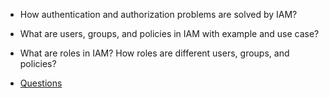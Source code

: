 - How authentication and authorization problems are solved by IAM?
- What are users, groups, and policies in IAM with example and use case?
- What are roles in IAM? How roles are different users, groups, and policies?

- [Questions](https://github.com/iam-veeramalla/aws-devops-zero-to-hero/tree/main/interview-questions)